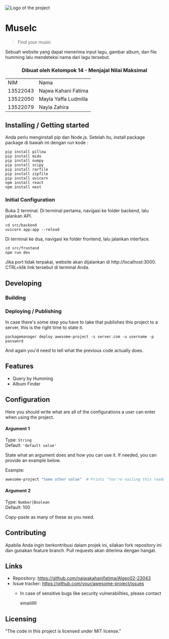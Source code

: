![Logo of the project](https://raw.githubusercontent.com/jehna/readme-best-practices/master/sample-logo.png)

# MuseIc
> Find your music

Sebuah website yang dapat menerima input lagu, gambar album, dan file humming lalu mendeteksi nama dari lagu tersebut. 

<div align="center" id="contributor">
  <strong>
    <h3>Dibuat oleh Kelompok 14 - Menjajal Nilai Maksimal</h3>
    <table align="center">
      <tr>
        <td>NIM</td>
        <td>Nama</td>
      </tr>
      <tr>
        <td>13522043</td>
        <td>Najwa Kahani Fatima</td>
      </tr>
      <tr>
        <td>13522050</td>
        <td>Mayla Yaffa Ludmilla</td>
      </tr>
      <tr>
        <td>13522079</td>
        <td>Nayla Zahira</td>
      </tr>
    </table>
  </strong>
</div>


## Installing / Getting started
Anda perlu menginstall pip dan Node.js.
Setelah itu, install package package di bawah ini dengan run kode :
```shell
pip install pillow
pip install mido
pip install numpy
pip install scipy
pip install rarfile
pip install zipfile
pip install uvicorn
npm install react
npm install next
```
### Initial Configuration

Buka 2 terminal.
Di terminal pertama, navigasi ke folder backend, lalu jalankan API.
```shell
cd src/backend
uvicorn app:app --reload
```
Di terminal ke dua, navigasi ke folder frontend, lalu jalankan interface.

```shell
cd src/frontend
npm run dev
```
Jika port tidak terpakai, website akan dijalankan di http://localhost:3000. CTRL+klik link tersebut di terminal Anda. 


## Developing

### Building


### Deploying / Publishing

In case there's some step you have to take that publishes this project to a
server, this is the right time to state it.

```shell
packagemanager deploy awesome-project -s server.com -u username -p password
```

And again you'd need to tell what the previous code actually does.

## Features

* Query by Humming
* Album Finder

## Configuration

Here you should write what are all of the configurations a user can enter when
using the project.

#### Argument 1
Type: `String`  
Default: `'default value'`

State what an argument does and how you can use it. If needed, you can provide
an example below.

Example:
```bash
awesome-project "Some other value"  # Prints "You're nailing this readme!"
```

#### Argument 2
Type: `Number|Boolean`  
Default: 100

Copy-paste as many of these as you need.

## Contributing
Apabila Anda ingin berkontribusi dalam projek ini, silakan fork repository ini dan gunakan feature branch. Pull requests akan diterima dengan hangat.

## Links


- Repository: https://github.com/najwakahanifatima/Algeo02-23043
- Issue tracker: https://github.com/your/awesome-project/issues
  - In case of sensitive bugs like security vulnerabilities, please contact
    
    emaiiillll

## Licensing

"The code in this project is licensed under MIT license."
